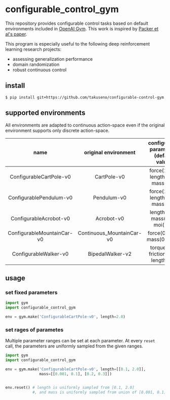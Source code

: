 # configurable_control_gym
This repository provides configurable control tasks based on default environments included in [OpenAI Gym](https://github.com/openai/gym).
This work is inspired by [Packer et al's paper](https://arxiv.org/abs/1810.12282).

This program is especially useful to the following deep reinforcement learning research projects:
- assessing generalization performance
- domain randomization
- robust continuous control

## install
```
$ pip install git+https://github.com/takuseno/configurable-control-gym
```

## supported environments
All environments are adapted to continuous action-space even if the original environment supports only discrete action-space.

| name | original environment | configurable parameters (default value) |
|:-:|:-:|:-:|
| ConfigurableCartPole-v0 | CartPole-v0 | force(10.0), length(0.5), mass(0.1) |
| ConfigurablePendulum-v0 | Pendulum-v0 | force(10.0), length(1.0), mass(1.0) |
| ConfigurableAcrobot-v0 | Acrobot-v0 | length(1.0), mass(1.0), moi(1.0) |
| ConfigurableMountainCar-v0 | Continuous_MountainCar-v0 | force(0.001), mass(0.0025) |
| ConfigurableWalker-v0 | BipedalWalker-v2 | torque(80), friction(2.5), length(34) |

## usage
### set fixed parameters
```py
import gym
import configurable_control_gym

env = gym.make('ConfigurableCartPole-v0', length=2.0)
```

### set rages of parametes
Multiple parameter ranges can be set at each parameter.
At every `reset` call, the parameters are uniformly sampled from the given ranges.

```py
import gym
import configurable_control_gym

env = gym.make('ConfigurableCartPole-v0', length=[[0.1, 2.0]],
               mass=[[0.001, 0.1], [0.2, 0.3]])


env.reset() # length is uniformly sampled from [0.1, 2.0]
            #, and mass is uniformly sampled from union of [0.001, 0.1] and [0.2, 0.3].
```
